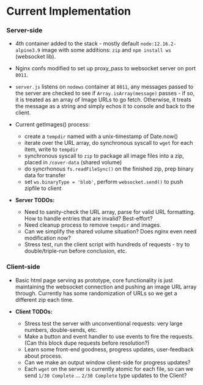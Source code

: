 # Current Implementation

### Server-side

- 4th container added to the stack - mostly default `node:12.16.2-alpine3.9` image with some additions: `zip` and `npm install ws` (websocket lib).

- Nginx confs modified to set up proxy_pass to websocket server on port `8011`.

- `server.js` listens on `nodews` container at `8011`, any messages passed to the server are checked to see if `Array.isArray(message)` passes - if so, it is treated as an array of Image URLs to go fetch. Otherwise, it treats the message as a string and simply echos it to console and back to the client.

- Current getImages() process: 

  - create a `tempdir` named with a unix-timestamp of Date.now()
  - iterate over the URL array, do synchronous syscall to `wget` for each item, write to `tempdir`
  - synchronous syscall to `zip` to package all image files into a zip, placed in `/cover-data` (shared volume)
  - do syncrhonous `fs.readFileSync()` on the finished zip, prep binary data for transfer
  - set `ws.binaryType = 'blob'`, perform `websocket.send()` to push zipfile to client
  
- __Server TODOs:__

  - Need to sanity-check the URL array, parse for valid URL formatting. How to handle entries that are invalid? Best-effort?
  - Need cleanup process to remove `tempdir` and images.
  - Can we simplify the shared volume situation? Does nginx even need modification now?
  - Stress test, run the client script with hundreds of requests - try to double/triple-run before conclusion, etc.
  
 ### Client-side
 
- Basic html page serving as prototype, core functionality is just maintaining the websocket connection and pushing an image URL array through. Currently has some randomization of URLs so we get a different zip each time.

- __Client TODOs:__

  - Stress test the server with unconventional requests: very large numbers, double-sends, etc.
  - Make a button and event handler to use events to fire the requests. (Can this block dupe requests before resolution?)
  - Learn some front-end goodness, progress updates, user-feedback about process.
  - Can we make an output window client-side for progress updates?
  - Each `wget` on the server is currently atomic for each file, so can we send `1/30 Complete` ... `2/30 Complete` type updates to the Client?
